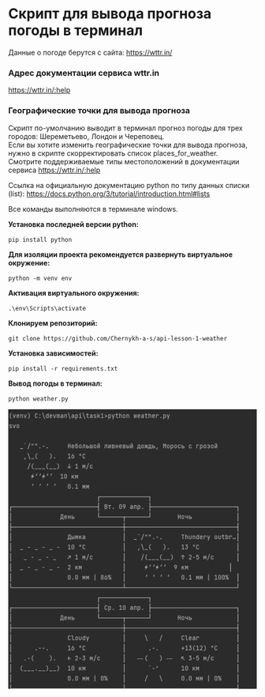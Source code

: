 #  Скрипт для вывода прогноза погоды в терминал

Данные о погоде берутся с сайта: https://wttr.in/

### Адрес документации сервиса wttr.in
https://wttr.in/:help

### Географические точки для вывода прогноза
Скрипт по-умолчанию выводит в терминал прогноз погоды для трех городов: Шереметьево, Лондон и Череповец.</br> 
Если вы хотите изменить географические точки для вывода прогноза, нужно в скрипте скорректировать список places_for_weather.</br> 
Смотрите поддерживаемые типы местоположений в документации сервиса https://wttr.in/:help</br> 

Ссылка на официальную документацию python по типу данных списки (list): https://docs.python.org/3/tutorial/introduction.html#lists

Все команды выполняются в терминале windows.

**Установка последней версии python:**
```
pip install python
```

**Для изоляции проекта рекомендуется развернуть виртуальное окружение:**
```
python -m venv env
```

**Активация виртуального окружения:**
```
.\env\Scripts\activate
```

**Клонируем репозиторий:**
```
git clone https://github.com/Chernykh-a-s/api-lesson-1-weather
```

**Установка зависимостей:**
```
pip install -r requirements.txt
```

**Вывод погоды в терминал:**
```
python weather.py
```

![Пример скриншота](https://github.com/Chernykh-a-s/api-lesson-1-weather/blob/weather/Screenshot.png)

